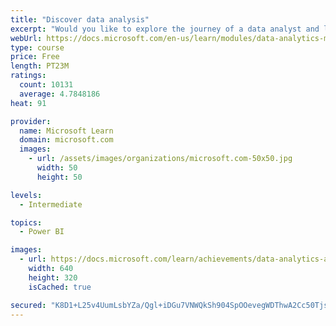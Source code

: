 ```yaml
---
title: "Discover data analysis"
excerpt: "Would you like to explore the journey of a data analyst and learn how a data analyst tells a story with data? In this module, you will explore the different roles in data and learn the different tasks of a data analyst."
webUrl: https://docs.microsoft.com/en-us/learn/modules/data-analytics-microsoft/
type: course
price: Free
length: PT23M
ratings:
  count: 10131
  average: 4.7848186
heat: 91

provider:
  name: Microsoft Learn
  domain: microsoft.com
  images:
    - url: /assets/images/organizations/microsoft.com-50x50.jpg
      width: 50
      height: 50

levels:
  - Intermediate

topics:
  - Power BI

images:
  - url: https://docs.microsoft.com/learn/achievements/data-analytics-and-microsoft-social.png
    width: 640
    height: 320
    isCached: true

secured: "K8D1+L25v4UumLsbYZa/Qgl+iDGu7VNWQkSh904SpOOevegWDThwA2Cc50Tjsem/xAm4uQ71L/tpQLJhGnJuS7bxIgjD/Nj1hxIa1jDgnGDThjIA8YxtjjRhpD+WIj02uXqL+YhjKvD1c0TIS8B8ypVOFg9/AOkOGaqKuT8SZbx5nEHX+eYoLNo5g3kUwUoHqndUaQZpurh9rzFRczV0MSMpGyZJe0SsxVRxcq5k8t6Et9+w7sz9LZsXcfqLd+7rQHOrkyzYXYCsG2RnjWNTJWb+/nAxno8yE5cYFNP5ox9eIRqQg+tr192gogzSIzOc9DMf5gbjFbJ1PtQDJiYmzt0eNkQaHwQ8hOtC3pbDtV0PA2cpBCPNfiirFEylSvIewsxRm4Lz33kafFKcjC0b0cqRnK0Gjf5DrQegh1PzHsQ=;E4ZEjPPLrtlRXLXiJXmMxw=="
---
```


